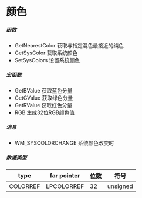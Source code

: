 # 颜色
##### 函数
- GetNearestColor 获取与指定混色最接近的纯色
- GetSysColor 获取系统颜色
- SetSysColors 设置系统颜色

##### 宏函数
- GetBValue 获取蓝色分量
- GetGValue 获取绿色分量
- GetRValue 获取红色分量
- RGB 生成32位RGB颜色值

##### 消息
- WM_SYSCOLORCHANGE 系统颜色改变时

##### 数据类型
| type | far pointer | 位数 | 符号 |
|---|---|---|---|
| COLORREF | LPCOLORREF | 32 | unsigned |